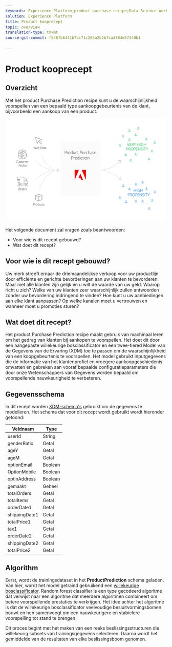 ```yaml
---
keywords: Experience Platform;product purchase recipe;Data Science Workspace;popular topics
solution: Experience Platform
title: Product kooprecept
topic: overview
translation-type: tm+mt
source-git-commit: f548fb6431b7bc71c205a2b2b7ca3884e57340b1

---
```



# Product kooprecept

## Overzicht

Met het product Purchase Prediction recipe kunt u de waarschijnlijkheid voorspellen van een bepaald type aankoopgebeurtenis van de klant, bijvoorbeeld een aankoop van een product.

![](../images/pre-built-recipes/ppp_bigpicture.png)

Het volgende document zal vragen zoals beantwoorden:
* Voor wie is dit recept gebouwd?
* Wat doet dit recept?

## Voor wie is dit recept gebouwd?

Uw merk streeft ernaar de driemaandelijkse verkoop voor uw productlijn door efficiënte en gerichte bevorderingen aan uw klanten te bevorderen. Maar niet alle klanten zijn gelijk en u wilt de waarde van uw geld. Waarop richt u zich? Welke van uw klanten zeer waarschijnlijk zullen antwoorden zonder uw bevordering indringend te vinden? Hoe kunt u uw aanbiedingen aan elke klant aanpassen? Op welke kanalen moet u vertrouwen en wanneer moet u promoties sturen?

## Wat doet dit recept?

Het product Purchase Prediction recipe maakt gebruik van machinaal leren om het gedrag van klanten bij aankopen te voorspellen. Het doet dit door een aangepaste willekeurige bosclassificator en een twee-tiered Model van de Gegevens van de Ervaring (XDM) toe te passen om de waarschijnlijkheid van een koopgebeurtenis te voorspellen. Het model gebruikt inputgegevens die de informatie van het klantenprofiel en vroegere aankoopgeschiedenis omvatten en gebreken aan vooraf bepaalde configuratieparameters die door onze Wetenschappers van Gegevens worden bepaald om voorspellende nauwkeurigheid te verbeteren.

## Gegevensschema

In dit recept worden [XDM-schema&#39;s](../../xdm/home.md) gebruikt om de gegevens te modelleren. Het schema dat voor dit recept wordt gebruikt wordt hieronder getoond:

| Veldnaam | Type |
--- | ---
| userId | String |
| genderRatio | Getal |
| ageY | Getal |
| ageM | Getal |
| optionEmail | Boolean |
| OptionMobile | Boolean |
| optinAddress | Boolean |
| gemaakt | Geheel |
| totalOrders | Getal |
| totalItems | Getal |
| orderDate1 | Getal |
| shippingDate1 | Getal |
| totalPrice1 | Getal |
| tax1 | Getal |
| orderDate2 | Getal |
| shippingDate2 | Getal |
| totalPrice2 | Getal |


## Algorithm

Eerst, wordt de trainingsdataset in het **ProductPrediction** schema geladen. Van hier, wordt het model getraind gebruikend een [willekeurige bosclassificator](https://scikit-learn.org/stable/modules/generated/sklearn.ensemble.RandomForestClassifier.html). Random forest classifier is een type gecodeerd algoritme dat verwijst naar een algoritme dat meerdere algoritmen combineert om betere voorspellende prestaties te verkrijgen. Het idee achter het algoritme is dat de willekeurige bosclassificator veelvoudige besluitvormingsbomen bouwt en hen samenvoegt om een nauwkeurigere en stabielere voorspelling tot stand te brengen.

Dit proces begint met het maken van een reeks beslissingsstructuren die willekeurig subsets van trainingsgegevens selecteren. Daarna wordt het gemiddelde van de resultaten van elke beslissingsboom genomen.